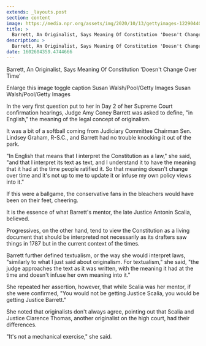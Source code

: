 ```yaml
--- 
extends: _layouts.post 
section: content 
image: https://media.npr.org/assets/img/2020/10/13/gettyimages-1229044011_wide-f3a0b70f80b1bc1aa7ff5b304542c1629af1ce6f.jpg?s=1400 
title: > 
  Barrett, An Originalist, Says Meaning Of Constitution 'Doesn't Change Over Time' 
description: > 
  Barrett, An Originalist, Says Meaning Of Constitution 'Doesn't Change Over Time'Enlarge this image toggle caption Susan Walsh/Pool/Getty Images Susan Walsh/Pool/Getty ImagesIn the very first question put to her in Day 2 of her Supreme Court confirmation hearings, Judge Amy Coney Barrett was asked to define, "in English," the meaning of the legal concept of originalism.So that meaning doesn't change over time and it's not up to me to update it or infuse my own policy views into it."For textualism," she said, "the judge approaches the text as it was written, with the meaning it had at the time and doesn't infuse her own meaning into it."She repeated her assertion, however, that while Scalia was her mentor, if she were confirmed, "You would not be getting Justice Scalia, you would be getting Justice Barrett."She noted that originalists don't always agree, pointing out that Scalia and Justice Clarence Thomas, another originalist on the high court, had their differences. 
date: 1602604359.4744666 
--- 
```

Barrett, An Originalist, Says Meaning Of Constitution 'Doesn't Change Over Time'

Enlarge this image toggle caption Susan Walsh/Pool/Getty Images Susan Walsh/Pool/Getty Images

In the very first question put to her in Day 2 of her Supreme Court confirmation hearings, Judge Amy Coney Barrett was asked to define, "in English," the meaning of the legal concept of originalism.

It was a bit of a softball coming from Judiciary Committee Chairman Sen. Lindsey Graham, R-S.C., and Barrett had no trouble knocking it out of the park.

"In English that means that I interpret the Constitution as a law," she said, "and that I interpret its text as text, and I understand it to have the meaning that it had at the time people ratified it. So that meaning doesn't change over time and it's not up to me to update it or infuse my own policy views into it."

If this were a ballgame, the conservative fans in the bleachers would have been on their feet, cheering.

It is the essence of what Barrett's mentor, the late Justice Antonin Scalia, believed.

Progressives, on the other hand, tend to view the Constitution as a living document that should be interpreted not necessarily as its drafters saw things in 1787 but in the current context of the times.

Barrett further defined textualism, or the way she would interpret laws, "similarly to what I just said about originalism. For textualism," she said, "the judge approaches the text as it was written, with the meaning it had at the time and doesn't infuse her own meaning into it."

She repeated her assertion, however, that while Scalia was her mentor, if she were confirmed, "You would not be getting Justice Scalia, you would be getting Justice Barrett."

She noted that originalists don't always agree, pointing out that Scalia and Justice Clarence Thomas, another originalist on the high court, had their differences.

"It's not a mechanical exercise," she said.